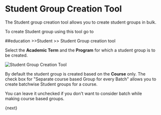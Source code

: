 <!-- add-breadcrumbs -->
# Student Group Creation Tool

The Student group creation tool allows you to create student groups in bulk. 

To create Student group using this tool go to 

##education >>Student >> Student Group creation tool

Select the **Academic Term** and the **Program** for which a student group is to be created. 

<img class="screenshot" alt="Student Group Creation Tool" src="/docs/assets/img/education/student/student-group-creation-tool.gif">

By default the student group is created based on the **Course** only. The check box for "Separate course based Group for every Batch" allows you to create batchwise Student groups for a course.

You can leave it unchecked if you don't want to consider batch while making course based groups.

{next}